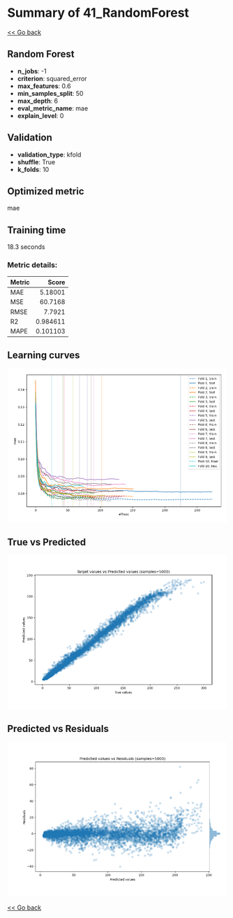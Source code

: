 # Summary of 41_RandomForest

[<< Go back](../README.md)


## Random Forest
- **n_jobs**: -1
- **criterion**: squared_error
- **max_features**: 0.6
- **min_samples_split**: 50
- **max_depth**: 6
- **eval_metric_name**: mae
- **explain_level**: 0

## Validation
 - **validation_type**: kfold
 - **shuffle**: True
 - **k_folds**: 10

## Optimized metric
mae

## Training time

18.3 seconds

### Metric details:
| Metric   |     Score |
|:---------|----------:|
| MAE      |  5.18001  |
| MSE      | 60.7168   |
| RMSE     |  7.7921   |
| R2       |  0.984611 |
| MAPE     |  0.101103 |



## Learning curves
![Learning curves](learning_curves.png)
## True vs Predicted

![True vs Predicted](true_vs_predicted.png)


## Predicted vs Residuals

![Predicted vs Residuals](predicted_vs_residuals.png)



[<< Go back](../README.md)
